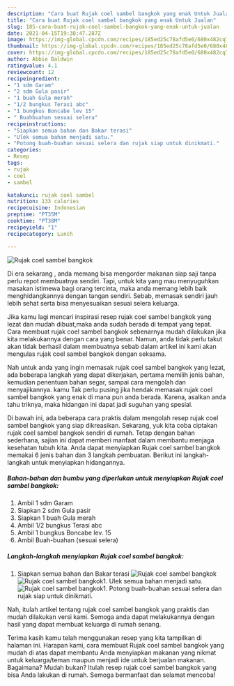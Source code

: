 ```yaml
---
description: "Cara buat Rujak coel sambel bangkok yang enak Untuk Jualan"
title: "Cara buat Rujak coel sambel bangkok yang enak Untuk Jualan"
slug: 185-cara-buat-rujak-coel-sambel-bangkok-yang-enak-untuk-jualan
date: 2021-04-15T19:38:47.287Z
image: https://img-global.cpcdn.com/recipes/185ed25c78afd5e0/680x482cq70/rujak-coel-sambel-bangkok-foto-resep-utama.jpg
thumbnail: https://img-global.cpcdn.com/recipes/185ed25c78afd5e0/680x482cq70/rujak-coel-sambel-bangkok-foto-resep-utama.jpg
cover: https://img-global.cpcdn.com/recipes/185ed25c78afd5e0/680x482cq70/rujak-coel-sambel-bangkok-foto-resep-utama.jpg
author: Abbie Baldwin
ratingvalue: 4.1
reviewcount: 12
recipeingredient:
- "1 sdm Garam"
- "2 sdm Gula pasir"
- "1 buah Gula merah"
- "1/2 bungkus Terasi abc"
- "1 bungkus Boncabe lev 15"
- " Buahbuahan sesuai selera"
recipeinstructions:
- "Siapkan semua bahan dan Bakar terasi"
- "Ulek semua bahan menjadi satu."
- "Potong buah-buahan sesuai selera dan rujak siap untuk dinikmati."
categories:
- Resep
tags:
- rujak
- coel
- sambel

katakunci: rujak coel sambel 
nutrition: 133 calories
recipecuisine: Indonesian
preptime: "PT35M"
cooktime: "PT38M"
recipeyield: "1"
recipecategory: Lunch

---
```



![Rujak coel sambel bangkok](https://img-global.cpcdn.com/recipes/185ed25c78afd5e0/680x482cq70/rujak-coel-sambel-bangkok-foto-resep-utama.jpg)

Di era  sekarang , anda memang bisa mengorder makanan siap saji tanpa perlu repot membuatnya sendiri. Tapi, untuk kita yang mau menyuguhkan masakan istimewa bagi orang tercinta, maka anda memang lebih baik menghidangkannya dengan tangan sendiri. Sebab, memasak sendiri jauh lebih sehat serta bisa menyesuaikan sesuai selera keluarga.

Jika kamu lagi mencari inspirasi resep rujak coel sambel bangkok yang lezat dan mudah dibuat,maka anda sudah berada di tempat yang tepat. Cara membuat rujak coel sambel bangkok  sebenarnya mudah dilakukan jika kita melakukannya dengan cara yang benar. Namun, anda tidak perlu takut akan tidak berhasil dalam membuatnya 
sebab dalam artikel ini kami akan mengulas rujak coel sambel bangkok dengan seksama.  



Nah untuk anda yang ingin memasak rujak coel sambel bangkok yang lezat, ada beberapa langkah yang dapat dikerjakan, pertama memilih jenis bahan, kemudian penentuan bahan segar, sampai cara mengolah dan menyajikannya. kamu Tak perlu pusing jika hendak memasak rujak coel sambel bangkok yang enak di mana pun anda berada. Karena, asalkan anda  tahu triknya, maka hidangan ini dapat jadi suguhan yang spesial.

Di bawah ini, ada beberapa cara praktis  dalam mengolah resep rujak coel sambel bangkok yang siap dikreasikan. Sekarang, yuk kita coba ciptakan rujak coel sambel bangkok sendiri di rumah. Tetap dengan bahan sederhana, sajian ini dapat memberi manfaat dalam membantu menjaga kesehatan tubuh kita. Anda dapat menyiapkan Rujak coel sambel bangkok memakai 6 jenis bahan dan 3 langkah pembuatan. Berikut ini langkah-langkah untuk menyiapkan hidangannya.

<!--inarticleads1-->

##### Bahan-bahan dan bumbu yang diperlukan untuk menyiapkan Rujak coel sambel bangkok:

1. Ambil 1 sdm Garam
1. Siapkan 2 sdm Gula pasir
1. Siapkan 1 buah Gula merah
1. Ambil 1/2 bungkus Terasi abc
1. Ambil 1 bungkus Boncabe lev. 15
1. Ambil  Buah-buahan (sesuai selera)




<!--inarticleads2-->

##### Langkah-langkah menyiapkan Rujak coel sambel bangkok:

1. Siapkan semua bahan dan Bakar terasi
<img src="https://img-global.cpcdn.com/steps/4c8b64867d43b2a5/160x128cq70/rujak-coel-sambel-bangkok-langkah-memasak-1-foto.jpg" alt="Rujak coel sambel bangkok"><img src="https://img-global.cpcdn.com/steps/17750faed25e8aa8/160x128cq70/rujak-coel-sambel-bangkok-langkah-memasak-1-foto.jpg" alt="Rujak coel sambel bangkok">1. Ulek semua bahan menjadi satu.
<img src="https://img-global.cpcdn.com/steps/7cdbcf09d83715e5/160x128cq70/rujak-coel-sambel-bangkok-langkah-memasak-2-foto.jpg" alt="Rujak coel sambel bangkok">1. Potong buah-buahan sesuai selera dan rujak siap untuk dinikmati.




Nah, itulah artikel tentang  rujak coel sambel bangkok  yang praktis dan mudah dilakukan versi kami. Semoga anda dapat melakukannya dengan hasil yang dapat membuat keluarga di rumah senang. 

Terima kasih kamu telah menggunakan resep yang kita tampilkan di halaman ini. Harapan kami, cara membuat  Rujak coel sambel bangkok yang mudah di atas dapat membantu Anda menyiapkan makanan yang nikmat untuk keluarga/teman maupun menjadi ide untuk berjualan makanan. Bagaimana? Mudah bukan? Itulah resep rujak coel sambel bangkok yang bisa Anda lakukan di rumah. Semoga bermanfaat dan selamat mencoba!


